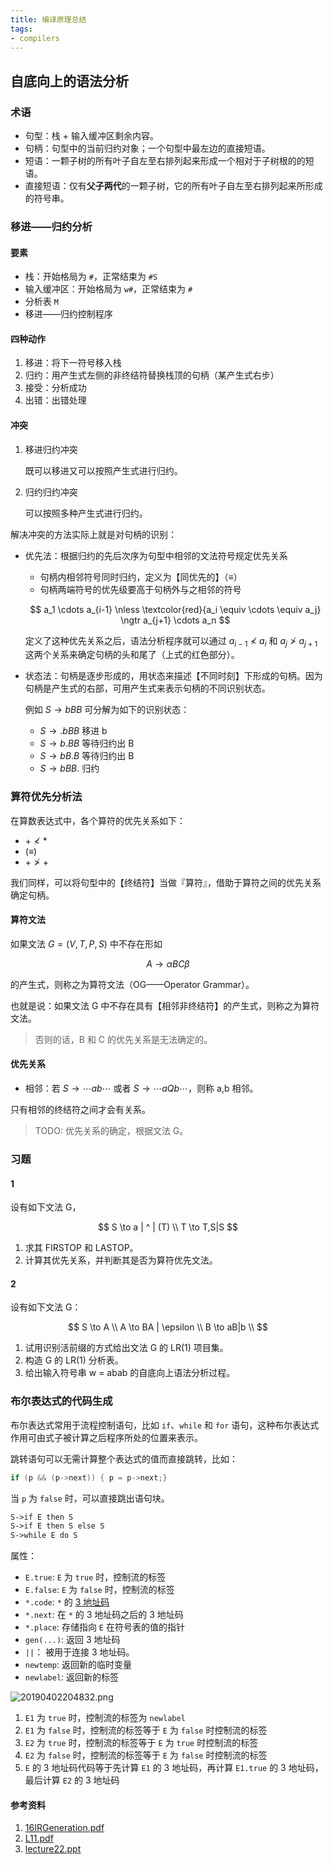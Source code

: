 ```yaml
---
title: 编译原理总结
tags:
- compilers
---
```


## 自底向上的语法分析

### 术语

- 句型：栈 + 输入缓冲区剩余内容。
- 句柄：句型中的当前归约对象；一个句型中最左边的直接短语。
- 短语：一颗子树的所有叶子自左至右排列起来形成一个相对于子树根的的短语。
- 直接短语：仅有**父子两代**的一颗子树，它的所有叶子自左至右排列起来所形成的符号串。

### 移进——归约分析

#### 要素

- 栈：开始格局为 `#`，正常结束为 `#S`
- 输入缓冲区：开始格局为 `w#`，正常结束为 `#`
- 分析表 `M`
- 移进——归约控制程序

#### 四种动作

1. 移进：将下一符号移入栈
2. 归约：用产生式左侧的非终结符替换栈顶的句柄（某产生式右步）
3. 接受：分析成功
4. 出错：出错处理

#### 冲突

1. 移进归约冲突

    既可以移进又可以按照产生式进行归约。

2. 归约归约冲突

    可以按照多种产生式进行归约。

解决冲突的方法实际上就是对句柄的识别：

- 优先法：根据归约的先后次序为句型中相邻的文法符号规定优先关系

    - 句柄内相邻符号同时归约，定义为【同优先的】（$\equiv$）
    - 句柄两端符号的优先级要高于句柄外与之相邻的符号

    $$
    a_1 \cdots a_{i-1} \nless \textcolor{red}{a_i \equiv \cdots \equiv a_j} \ngtr a_{j+1} \cdots a_n
    $$

    定义了这种优先关系之后，语法分析程序就可以通过 $a_{i-1} \nless a_i$ 和 $a_j \ngtr a_{j+1}$ 这两个关系来确定句柄的头和尾了（上式的红色部分）。

- 状态法：句柄是逐步形成的，用状态来描述【不同时刻】下形成的句柄。因为句柄是产生式的右部，可用产生式来表示句柄的不同识别状态。

    例如 $S \to bBB$ 可分解为如下的识别状态：

    - $S \to .bBB$ 移进 b
    - $S \to b.BB$ 等待归约出 B
    - $S \to bB.B$ 等待归约出 B
    - $S \to bBB.$ 归约

### 算符优先分析法

在算数表达式中，各个算符的优先关系如下：

- $+ \nless *$
- $(\equiv)$
- $+ \ngtr +$

我们同样，可以将句型中的【终结符】当做『算符』，借助于算符之间的优先关系确定句柄。

#### 算符文法

如果文法 $G = (V, T, P, S)$ 中不存在形如

$$
A \to \alpha B C \beta
$$

的产生式，则称之为算符文法（OG——Operator Grammar）。

也就是说：如果文法 G 中不存在具有【相邻非终结符】的产生式，则称之为算符文法。

> 否则的话，B 和 C 的优先关系是无法确定的。

#### 优先关系

- 相邻：若 $S \to \cdots ab \cdots$ 或者 $S \to \cdots aQb \cdots$，则称 a,b 相邻。

只有相邻的终结符之间才会有关系。

> TODO: 优先关系的确定，根据文法 G。


### 习题

#### 1

设有如下文法 G，

$$
S \to a | ^ | (T) \\
T \to T,S|S
$$

1. 求其 FIRSTOP 和 LASTOP。
2. 计算其优先关系，并判断其是否为算符优先文法。

#### 2

设有如下文法 G：

$$
S \to A \\
A \to BA | \epsilon \\
B \to aB|b \\
$$

1. 试用识别活前缀的方式给出文法 G 的 LR(1) 项目集。
2. 构造 G 的 LR(1) 分析表。
3. 给出输入符号串 w = abab 的自底向上语法分析过程。

### 布尔表达式的代码生成

布尔表达式常用于流程控制语句，比如 `if`、`while` 和 `for` 语句，这种布尔表达式作用可由式子被计算之后程序所处的位置来表示。

跳转语句可以无需计算整个表达式的值而直接跳转，比如：

```c
if (p && (p->next)) { p = p->next;}
```

当 `p` 为 `false` 时，可以直接跳出语句块。

```txt
S->if E then S
S->if E then S else S
S->while E do S
```

属性：

- `E.true`: `E` 为 `true` 时，控制流的标签
- `E.false`: `E` 为 `false` 时，控制流的标签
- `*.code`: `*` 的 [3 地址码](https://www.geeksforgeeks.org/three-address-code-compiler/)
- `*.next`: 在 `*` 的 3 地址码之后的 3 地址码
- `*.place`: 存储指向 `E` 在符号表的值的指针
- `gen(...)`: 返回 3 地址码
- `||`： 被用于连接 3 地址码。
- `newtemp`: 返回新的临时变量
- `newlabel`: 返回新的标签

![20190402204832.png](https://i.loli.net/2019/04/02/5ca35a2c28554.png)

1. `E1` 为 `true` 时，控制流的标签为 `newlabel`
2. `E1` 为 `false` 时，控制流的标签等于 `E` 为 `false` 时控制流的标签
3. `E2` 为 `true` 时，控制流的标签等于 `E` 为 `true` 时控制流的标签
4. `E2` 为 `false` 时，控制流的标签等于 `E` 为 `false` 时控制流的标签
5. `E` 的 3 地址码代码等于先计算 `E1` 的 3 地址码，再计算 `E1.true` 的 3 地址码，最后计算 `E2` 的 3 地址码

#### 参考资料

1. [16IRGeneration.pdf](https://www.cse.iitk.ac.in/users/karkare/cs335/lectures/16IRGeneration.pdf)
2. [L11.pdf](https://webcourse.cs.technion.ac.il/236360/Winter2004-2005/ho/WCFiles/L11.pdf)
3. [lecture22.ppt](http://www.cs.fsu.edu/~xyuan/cot5300/lecture22.ppt)